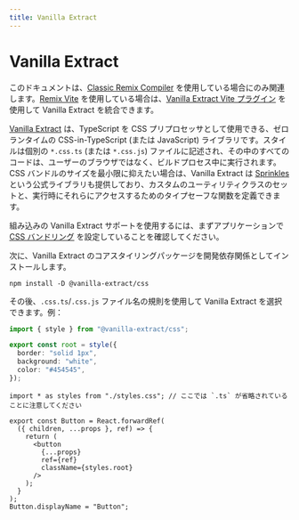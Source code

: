 ```yaml
---
title: Vanilla Extract
---
```


# Vanilla Extract

<docs-warning>このドキュメントは、[Classic Remix Compiler][classic-remix-compiler] を使用している場合にのみ関連します。[Remix Vite][remix-vite] を使用している場合は、[Vanilla Extract Vite プラグイン][vanilla-extract-vite] を使用して Vanilla Extract を統合できます。</docs-warning>

[Vanilla Extract][vanilla-extract] は、TypeScript を CSS プリプロセッサとして使用できる、ゼロランタイムの CSS-in-TypeScript (または JavaScript) ライブラリです。スタイルは個別の `*.css.ts` (または `*.css.js`) ファイルに記述され、その中のすべてのコードは、ユーザーのブラウザではなく、ビルドプロセス中に実行されます。CSS バンドルのサイズを最小限に抑えたい場合は、Vanilla Extract は [Sprinkles][sprinkles] という公式ライブラリも提供しており、カスタムのユーティリティクラスのセットと、実行時にそれらにアクセスするためのタイプセーフな関数を定義できます。

組み込みの Vanilla Extract サポートを使用するには、まずアプリケーションで [CSS バンドリング][css-bundling] を設定していることを確認してください。

次に、Vanilla Extract のコアスタイリングパッケージを開発依存関係としてインストールします。

```shellscript nonumber
npm install -D @vanilla-extract/css
```

その後、`.css.ts`/`.css.js` ファイル名の規則を使用して Vanilla Extract を選択できます。例：

```ts filename=app/components/button/styles.css.ts
import { style } from "@vanilla-extract/css";

export const root = style({
  border: "solid 1px",
  background: "white",
  color: "#454545",
});
```

```tsx filename=app/components/button/index.js lines=[1,9]
import * as styles from "./styles.css"; // ここでは `.ts` が省略されていることに注意してください

export const Button = React.forwardRef(
  ({ children, ...props }, ref) => {
    return (
      <button
        {...props}
        ref={ref}
        className={styles.root}
      />
    );
  }
);
Button.displayName = "Button";
```

[vanilla-extract]: https://vanilla-extract.style
[sprinkles]: https://vanilla-extract.style/documentation/packages/sprinkles
[css-bundling]: ./bundling
[classic-remix-compiler]: ../guides/vite#classic-remix-compiler-vs-remix-vite
[remix-vite]: ../guides/vite
[vanilla-extract-vite]: https://vanilla-extract.style/documentation/integrations/vite

